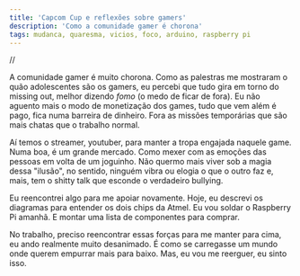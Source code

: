 ```yaml
---
title: 'Capcom Cup e reflexões sobre gamers'
description: 'Como a comunidade gamer é chorona'
tags: mudanca, quaresma, vicios, foco, arduino, raspberry pi
---
```


//

A comunidade gamer é muito chorona. Como as palestras me mostraram o quão
adolescentes são os gamers, eu percebi que tudo gira em torno do missing
out, melhor dizendo *fomo* (o medo de ficar de fora). Eu não aguento mais
o modo de monetização dos games, tudo que vem além é pago, fica numa
barreira de dinheiro. Fora as missões temporárias que são mais chatas que
o trabalho normal.

Aí temos o streamer, youtuber, para manter a tropa engajada naquele game. Numa
boa, é um grande mercado. Como mexer com as emoções das pessoas em volta de
um joguinho. Não quermo mais viver sob a magia dessa "ilusão", no sentido,
ninguém vibra ou elogia o que o outro faz e, mais, tem o shitty talk que
esconde o verdadeiro bullying.

Eu reencontrei algo para me apoiar novamente. Hoje, eu descrevi os diagramas
para entender os dois chips da Atmel. Eu vou soldar o Raspberry Pi amanhã. E
montar uma lista de componentes para comprar.

No trabalho, preciso reencontrar essas forças para me manter para cima, eu
ando realmente muito desanimado. É como se carregasse um mundo onde querem
empurrar mais para baixo. Mas, eu vou me reerguer, eu sinto isso.
